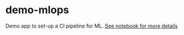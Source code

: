 # demo-mlops

Demo app to set-up a CI pipeline for ML. [See notebook for more details](notebooks/get_started_with_cicd_ml.ipynb)
